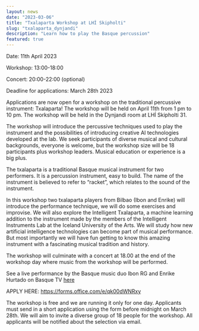 ```yaml
---
layout: news
date: "2023-03-06"
title: "Txalaparta Workshop at LHÍ Skipholti"
slug: "txalaparta_dynjandi"
description: "Learn how to play the Basque percussion"
featured: true
---
```


<script> import CaptionedImage from "../../components/Images/CaptionedImage.svelte" </script>

Date: 11th April 2023

Workshop: 13:00-18:00

Concert: 20:00-22:00 (optional)

Deadline for applications: March 28th 2023

Applications are now open for a workshop on the traditional percussive instrument: Txalaparta! The workshop will be held on April 11th from 1 pm to 10 pm. The workshop will be held in the Dynjandi room at LHÍ Skipholti 31. 

The workshop will introduce the percussive techniques used to play the instrument and the possibilities of introducing creative AI technologies developed at the lab. We seek participants of diverse musical and cultural backgrounds, everyone is welcome, but the workshop size will be 18 participants plus workshop leaders. Musical education or experience is a big plus. 

The txalaparta is a traditional Basque musical instrument for two performers. It is a percussion instrument, easy to build. The name of the instrument is believed to refer to “racket”, which relates to the sound of the instrument. 

In this workshop two txalaparta players from Bilbao (Ibon and Enrike) will introduce the performance technique, we will do some exercises and improvise. We will also explore the Intelligent Txalaparta, a machine learning addition to the instrument made by the members of the Intelligent Instruments Lab at the Iceland University of the Arts. We will study how new artificial intelligence technologies can become part of musical performance. But most importantly we will have fun getting to know this amazing instrument with a fascinating musical tradition and history.

The workshop will culminate with a concert at 18.00 at the end of the workshop day where music from the workshop will be performed.

See a live performance by the Basque music duo Ibon RG and Enrike Hurtado on Basque TV <a href="https://www.eitb.eus/eu/telebista/programak/eitb-kultura/bideoak/osoa/8758212/bideoa-ibon-rgren-eta-enrike-hurtadoren-musika/?fbclid=IwAR22JRpp13_wa_hQAUSPa_8YkXObswVbGvjuW6eo7JfVi2RdK0gt_Q-afRQ">here</a> 

APPLY HERE: https://forms.office.com/e/qk00dWNRxy

The workshop is free and we are running it only for one day. Applicants must send in a short application using the form before midnight on March 28th. We will aim to invite a diverse group of 18 people for the workshop. All applicants will be notified about the selection via email.

<CaptionedImage
  src="news/karl.jpeg"
  alt="A man playing txalaparta, in the background a yellow shelving system."
  caption="Lab associate Karl Jóhann with the txalaparta he's developing with creative AI"/>